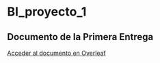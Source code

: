 # BI_proyecto_1

## Documento de la Primera Entrega

[Acceder al documento en Overleaf](https://es.overleaf.com/8747881249kjdtpdnwcctq#180c10)
